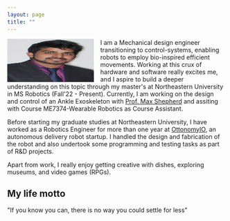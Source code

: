 ```yaml
---
layout: page
title: ""
---
```


<img align="left" width="200" height="100" src="/assets/my_photo.jpg" style="padding-right: 15px;">

I am a Mechanical design engineer transitioning to control-systems, enabling robots to employ bio-inspired efficient movements. Working at this crux of hardware and software really excites me, and I aspire to build a deeper understanding on this topic through my master's at Northeastern University in MS Robotics (Fall'22 - Present). Currently, I am working on the design and control of an Ankle Exoskeleton with [Prof. Max Shepherd](https://coe.northeastern.edu/people/shepherd-maxwell/) and assiting with Course ME7374-Wearable Robotics as Course Assistant.

Before starting my graduate studies at Northeastern University, I have worked as a Robotics Engineer for more than one year at [OttonomyIO](https://ottonomy.io/), an autonomous delivery robot startup. I handled the design and fabrication of the robot and also undertook some programming and testing tasks as part of R&D projects.

Apart from work, I really enjoy getting creative with dishes, exploring museums, and video games (RPGs).

## My life motto
"If you know you can, there is no way you could settle for less"